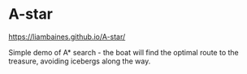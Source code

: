 # A-star
 
https://liambaines.github.io/A-star/

Simple demo of A* search - the boat will find the optimal route to the treasure, avoiding icebergs along the way.
